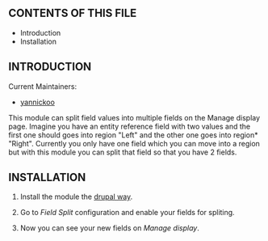 CONTENTS OF THIS FILE
---------------------

 * Introduction
 * Installation

INTRODUCTION
------------

Current Maintainers:

* [yannickoo](http://drupal.org/user/531118)

This module can split field values into multiple fields on the Manage display page. Imagine you have an entity reference field with two values and the first one should goes into region "Left" and the other one goes into region* "Right". Currently you only have one field which you can move into a region but with this module you can split that field so that you have 2 fields.

INSTALLATION
------------

1. Install the module the [drupal way](http://drupal.org/documentation/install/modules-themes/modules-7).

2. Go to *Field Split* configuration and enable your fields for spliting.

3. Now you can see your new fields on *Manage display*.
